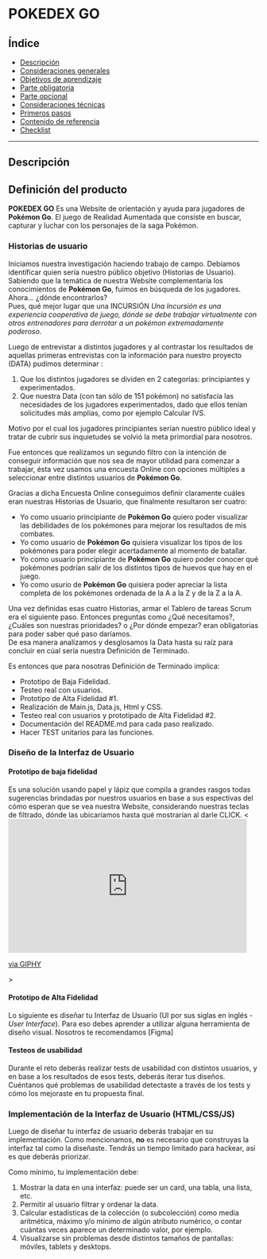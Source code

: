 # POKEDEX GO

## Índice

* [Descripción](#resumen-del-proyecto)
* [Consideraciones generales](#consideraciones-generales)
* [Objetivos de aprendizaje](#objetivos-de-aprendizaje)
* [Parte obligatoria](#parte-obligatoria)
* [Parte opcional](#parte-opcional-hacker-edition)
* [Consideraciones técnicas](#consideraciones-técnicas)
* [Primeros pasos](#primeros-pasos)
* [Contenido de referencia](#contenido-de-referencia)
* [Checklist](#checklist)

***
## Descripción

## Definición del producto
**POKEDEX GO** Es una Website de orientación y ayuda para jugadores de **Pokémon Go**. El juego de Realidad Aumentada que consiste en buscar, capturar y luchar con los personajes de la saga Pokémon.

### Historias de usuario

Iniciamos nuestra investigación haciendo trabajo de campo. Debíamos identificar quien sería nuestro público objetivo (Historias de Usuario).  
Sabiendo que la temática de nuestra Website complementaría los conocimientos de **Pokémon Go**, fuimos en búsqueda de los jugadores. Ahora... ¿dónde encontrarlos?  
Pues, qué mejor lugar que una INCURSIÓN *Una Incursión es una experiencia cooperativa de juego, dónde se debe trabajar virtualmente con otros entrenadores para derrotar a un pokémon extremadamente poderoso*.

Luego de entrevistar a distintos jugadores y al contrastar los resultados de aquellas primeras entrevistas con la información para nuestro proyecto (DATA) pudimos determinar :  

1. Que los distintos jugadores se dividen en 2 categorías: principiantes y experimentados.  
2. Que nuestra Data (con tan sólo de 151 pokémon) no satisfacía las necesidades de los jugadores experimentados, dado que ellos tenían solicitudes más amplias, como por ejemplo Calcular IVS.

Motivo por el cual los jugadores principiantes serían nuestro público ideal y tratar de cubrir sus inquietudes se volvió la meta primordial para nosotros.

Fue entonces que realizamos un segundo filtro con la intención de conseguir información que nos sea de mayor utilidad para comenzar a trabajar, ésta vez usamos una encuesta Online con opciones múltiples a seleccionar entre distintos usuarios de **Pokémon Go**.

Gracias a dicha Encuesta Online conseguimos definir claramente cuáles eran nuestras Historias de Usuario, que finalmente resultaron ser cuatro:

* Yo como usuario principiante de **Pokémon Go** quiero poder visualizar las debilidades de los pokémones para mejorar los resultados de mis combates.
* Yo como usuario de **Pokémon Go** quisiera visualizar los tipos de los pokémones para poder elegir acertadamente al momento de batallar.
* Yo como usuario principiante de **Pokémon Go** quiero poder conocer qué pokémones podrían salir de los distintos tipos de huevos que hay en el juego.
* Yo como usurio de **Pokémon Go** quisiera poder apreciar la lista completa de los pokémones ordenada de la A a la Z y de la Z a la A.

Una vez definidas esas cuatro Historias, armar el Tablero de tareas Scrum era el siguiente paso. Entonces preguntas como ¿Qué necesitamos?, ¿Cuáles son nuestras prioridades? o ¿Por dónde empezar? eran obligatorias para poder saber qué paso daríamos.  
De esa manera analizamos y desglosamos la Data hasta su raíz para concluir en cúal sería nuestra Definición de Terminado.

Es entonces que para nosotras Definición de Terminado implica:
* Prototipo de Baja Fidelidad.
* Testeo real con usuarios.
* Prototipo de Alta Fidelidad #1.
* Realización de Main.js, Data.js, Html y CSS.
* Testeo real con usuarios y prototipado de Alta Fidelidad #2.
* Documentación del README.md para cada paso realizado.
* Hacer TEST unitarios para las funciones.


### Diseño de la Interfaz de Usuario

#### Prototipo de baja fidelidad

Es una solución usando papel y lápiz que compila a grandes rasgos todas sugerencias brindadas por nuestros usuarios en base a sus espectivas del cómo esperan que se vea nuestra Website, considerando nuestras teclas de filtrado, dónde las ubicaríamos hasta qué mostrarían al darle CLICK.
<<iframe src="https://giphy.com/embed/5UEFy5dR7ZKlVKpw0x" width="480" height="269" frameBorder="0" class="giphy-embed" allowFullScreen></iframe><p><a href="https://giphy.com/gifs/5UEFy5dR7ZKlVKpw0x">via GIPHY</a></p>>

#### Prototipo de Alta Fidelidad

Lo siguiente es diseñar tu Interfaz de Usuario (UI por sus siglas en inglés -
_User Interface_). Para eso debes aprender a utilizar alguna herramienta de
diseño visual. Nosotros te recomendamos [Figma]

#### Testeos de usabilidad

Durante el reto deberás realizar tests de usabilidad con distintos usuarios, y
en base a los resultados de esos tests, deberás iterar tus diseños. Cuéntanos
qué problemas de usabilidad detectaste a través de los tests y cómo los
mejoraste en tu propuesta final.

### Implementación de la Interfaz de Usuario (HTML/CSS/JS)

Luego de diseñar tu interfaz de usuario deberás trabajar en su implementación.
Como mencionamos, **no** es necesario que construyas la interfaz tal como la
diseñaste. Tendrás un tiempo limitado para hackear, así es que deberás
priorizar.

Como mínimo, tu implementación debe:

1. Mostrar la data en una interfaz: puede ser un card, una tabla, una lista, etc.
2. Permitir al usuario filtrar y ordenar la data.
3. Calcular estadísticas de la colección (o subcolección) como media aritmética,
   máximo y/o mínimo de algún atributo numérico, o contar cuántas veces aparece
   un determinado valor, por ejemplo.
4. Visualizarse sin problemas desde distintos tamaños de pantallas: móviles,
   tablets y desktops.

